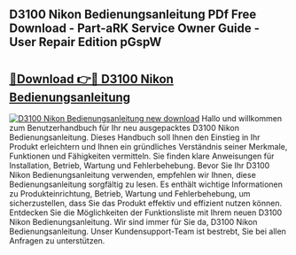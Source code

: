 ## D3100 Nikon Bedienungsanleitung PDf Free Download - Part-aRK Service Owner Guide - User Repair Edition pGspW

# <h2><a href="http://df4gem.blite.top/?on=D3100+Nikon+Bedienungsanleitung">🔗Download 👉🔴 D3100 Nikon Bedienungsanleitung</a></h2>

[![D3100 Nikon Bedienungsanleitung new download](https://i.imgur.com/lujVjoI.png)](http://df4gem.blite.top/?on=D3100+Nikon+Bedienungsanleitung)
Hallo und willkommen zum Benutzerhandbuch für Ihr neu ausgepacktes D3100 Nikon Bedienungsanleitung. Dieses Handbuch soll Ihnen den Einstieg in Ihr Produkt erleichtern und Ihnen ein gründliches Verständnis seiner Merkmale, Funktionen und Fähigkeiten vermitteln. Sie finden klare Anweisungen für Installation, Betrieb, Wartung und Fehlerbehebung. Bevor Sie Ihr D3100 Nikon Bedienungsanleitung verwenden, empfehlen wir Ihnen, diese Bedienungsanleitung sorgfältig zu lesen. Es enthält wichtige Informationen zu Produkteinrichtung, Betrieb, Wartung und Fehlerbehebung, um sicherzustellen, dass Sie das Produkt effektiv und effizient nutzen können. Entdecken Sie die Möglichkeiten der Funktionsliste mit Ihrem neuen D3100 Nikon Bedienungsanleitung. Wir sind immer für Sie da, D3100 Nikon Bedienungsanleitung. Unser Kundensupport-Team ist bestrebt, Sie bei allen Anfragen zu unterstützen.
